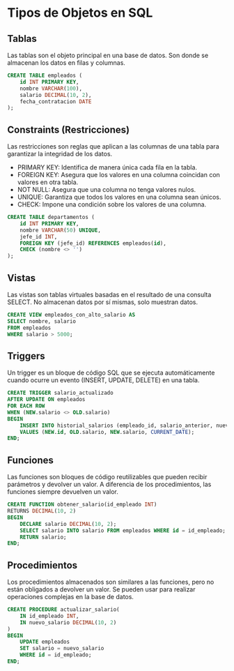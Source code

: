 # Tipos de Objetos en SQL

## Tablas

Las tablas son el objeto principal en una base de datos. Son donde se almacenan los datos en filas y columnas.

```sql
CREATE TABLE empleados (
    id INT PRIMARY KEY,
    nombre VARCHAR(100),
    salario DECIMAL(10, 2),
    fecha_contratacion DATE
);
```

## Constraints (Restricciones)

Las restricciones son reglas que aplican a las columnas de una tabla para garantizar la integridad de los datos.

- PRIMARY KEY: Identifica de manera única cada fila en la tabla.
- FOREIGN KEY: Asegura que los valores en una columna coincidan con valores en otra tabla.
- NOT NULL: Asegura que una columna no tenga valores nulos.
- UNIQUE: Garantiza que todos los valores en una columna sean únicos.
- CHECK: Impone una condición sobre los valores de una columna.

```sql
CREATE TABLE departamentos (
    id INT PRIMARY KEY,
    nombre VARCHAR(50) UNIQUE,
    jefe_id INT,
    FOREIGN KEY (jefe_id) REFERENCES empleados(id),
    CHECK (nombre <> '')
);
```

## Vistas

Las vistas son tablas virtuales basadas en el resultado de una consulta SELECT. No almacenan datos por sí mismas, solo muestran datos.

```sql
CREATE VIEW empleados_con_alto_salario AS
SELECT nombre, salario
FROM empleados
WHERE salario > 5000;
```

## Triggers

Un trigger es un bloque de código SQL que se ejecuta automáticamente cuando ocurre un evento (INSERT, UPDATE, DELETE) en una tabla.

```sql
CREATE TRIGGER salario_actualizado
AFTER UPDATE ON empleados
FOR EACH ROW
WHEN (NEW.salario <> OLD.salario)
BEGIN
    INSERT INTO historial_salarios (empleado_id, salario_anterior, nuevo_salario, fecha)
    VALUES (NEW.id, OLD.salario, NEW.salario, CURRENT_DATE);
END;
```

## Funciones

Las funciones son bloques de código reutilizables que pueden recibir parámetros y devolver un valor. A diferencia de los procedimientos, las funciones siempre devuelven un valor.

```sql
CREATE FUNCTION obtener_salario(id_empleado INT)
RETURNS DECIMAL(10, 2)
BEGIN
    DECLARE salario DECIMAL(10, 2);
    SELECT salario INTO salario FROM empleados WHERE id = id_empleado;
    RETURN salario;
END;
```

## Procedimientos

Los procedimientos almacenados son similares a las funciones, pero no están obligados a devolver un valor. Se pueden usar para realizar operaciones complejas en la base de datos.

```sql
CREATE PROCEDURE actualizar_salario(
    IN id_empleado INT,
    IN nuevo_salario DECIMAL(10, 2)
)
BEGIN
    UPDATE empleados
    SET salario = nuevo_salario
    WHERE id = id_empleado;
END;
```